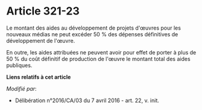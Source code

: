# Article 321-23

Le montant des aides au développement de projets d'œuvres pour les nouveaux médias ne peut excéder 50 % des dépenses
définitives de développement de l'œuvre. 

En outre, les aides attribuées ne peuvent avoir pour effet de porter à plus de 50 % du coût définitif de production de
l'œuvre le montant total des aides publiques.

**Liens relatifs à cet article**

_Modifié par_:

  - Délibération n°2016/CA/03 du 7 avril 2016 - art. 22, v. init.
